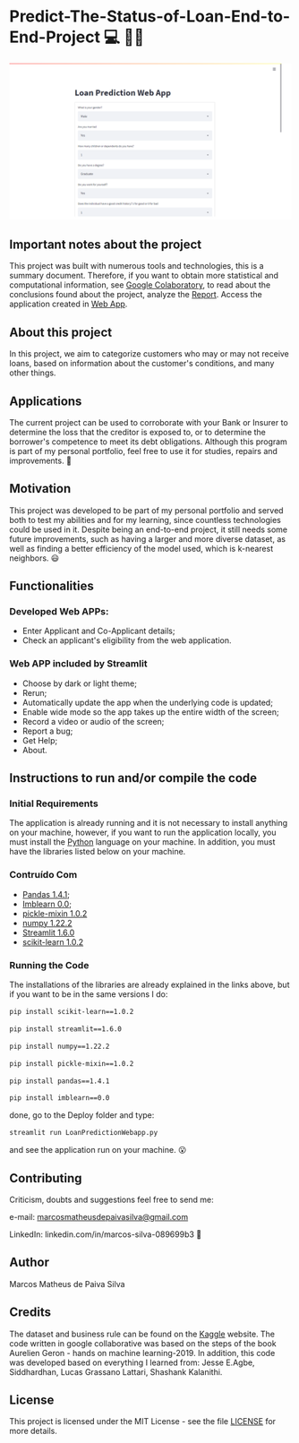 # Predict-The-Status-of-Loan-End-to-End-Project :computer: :man_scientist:

![toguether.png](https://github.com/M-MSilva/Predict-The-Status-of-Loan-End-to-End-Project/blob/master/Images/webApp.png) 

## Important notes about the project

This project was built with numerous tools and technologies, this is a summary document. Therefore, if you want to obtain more statistical and computational information, see [Google Colaboratory](https://github.com/M-MSilva/Predict-The-Status-of-Loan-End-to-End-Project/blob/master/ColabProject/Loan_Application_Forecast_End_to_End_Project.ipynb), to read about the conclusions found about the project, analyze the [Report](https://github.com/M-MSilva/Predict-The-Status-of-Loan-End-to-End-Project/blob/master/Report/Loan_Project_M_MSilva.pdf). Access the application created in [Web App](https://loan-predict-mm.herokuapp.com/). 

## About this project

In this project, we aim to categorize customers who may or may not receive loans, based on information about the customer's conditions, and many other things.

## Applications 

The current project can be used to corroborate with your Bank or Insurer to determine the loss that the creditor is exposed to, or to determine the borrower's competence to meet its debt obligations. Although this program is part of my personal portfolio, feel free to use it for studies, repairs and improvements. :call_me_hand:

## Motivation

This project was developed to be part of my personal portfolio and served both to test my abilities and for my learning, since countless technologies could be used in it. Despite being an end-to-end project, it still needs some future improvements, such as having a larger and more diverse dataset, as well as finding a better efficiency of the model used, which is k-nearest neighbors. :smiley:

## Functionalities

### Developed Web APPs:

* Enter Applicant and Co-Applicant details;
* Check an applicant's eligibility from the web application.

### Web APP included by Streamlit

* Choose by dark or light theme;
* Rerun;
* Automatically update the app when the underlying code is updated;
* Enable wide mode so the app takes up the entire width of the screen;
* Record a video or audio of the screen;
* Report a bug;
* Get Help;
* About.



## Instructions to run and/or compile the code

### Initial Requirements

The application is already running and it is not necessary to install anything on your machine, however, if you want to run the application locally, you must install the  [Python](https://www.python.org/downloads/release/python-390/) language on your machine. In addition, you must have the libraries listed below on your machine.
### Contruído Com

* [Pandas 1.4.1](https://pypi.org/project/pandas/);
* [Imblearn 0.0](https://pypi.org/project/imblearn/);
* [pickle-mixin 1.0.2](https://pypi.org/project/pickle-mixin/)
* [numpy 1.22.2](https://pypi.org/project/numpy/)
* [Streamlit 1.6.0](https://pypi.org/project/streamlit/)
* [scikit-learn 1.0.2](https://pypi.org/project/scikit-learn/)



### Running the Code

The installations of the libraries are already explained in the links above, but if you want to be in the same versions I do:

```bash
pip install scikit-learn==1.0.2
```
```bash
pip install streamlit==1.6.0
```
```bash
pip install numpy==1.22.2
```
```bash
pip install pickle-mixin==1.0.2
```
```bash
pip install pandas==1.4.1
```
```bash
pip install imblearn==0.0
```
done, go to the Deploy folder and type:

```bash
streamlit run LoanPredictionWebapp.py
```
and see the application run on your machine. :open_mouth:


## Contributing

Criticism, doubts and suggestions feel free to send me:

e-mail: marcosmatheusdepaivasilva@gmail.com

LinkedIn: linkedin.com/in/marcos-silva-089699b3 :hugs:

## Author

Marcos Matheus de Paiva Silva

## Credits

The dataset and business rule can be found on the [Kaggle](https://www.kaggle.com/ninzaami/loan-predication) website. The code written in google collaborative was based on the steps of the book Aurelien Geron - hands on machine learning-2019. In addition, this code was developed based on everything I learned from: Jesse E.Agbe, Siddhardhan, Lucas Grassano Lattari, Shashank Kalanithi.



## License

This project is licensed under the MIT License - see the file [LICENSE](LICENSE) for more details.
